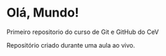 # Olá, Mundo!
Primeiro repositorio do curso de Git e GitHub do CeV

Repositório criado durante uma aula ao vivo.
